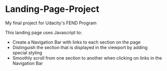 # Landing-Page-Project
My final project for Udacity's FEND Program

This landing page uses Javascript to:

- Create a Navigation Bar with links to each section on the page
- Distinguish the section that is displayed in the viewport by adding special styling 
- Smoothly scroll from one section to another when clicking on links in the Navigation Bar
